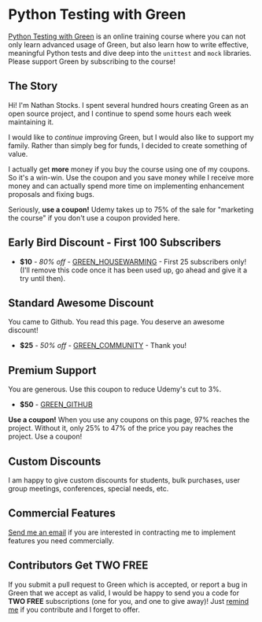 Python Testing with Green
=========================

[Python Testing with Green](https://www.udemy.com/python-testing-with-green/?couponCode=GREEN_ANGEL)
is an online training course where you can not only learn advanced usage of
Green, but also learn how to write effective, meaningful Python tests and dive
deep into the `unittest` and `mock` libraries.  Please support Green by
subscribing to the course!

The Story
---------

Hi! I'm Nathan Stocks.  I spent several hundred hours creating Green as an open
source project, and I continue to spend some hours each week maintaining it.

I would like to _continue_ improving Green, but I would also like to support my
family.  Rather than simply beg for funds, I decided to create something of
value.

I actually get **more** money if you buy the course using one of my coupons.  So
it's a win-win.  Use the coupon and you save money while I receive more money
and can actually spend more time on implementing enhancement proposals and
fixing bugs.

Seriously, **use a coupon!**  Udemy takes up to 75% of the sale for "marketing
the course" if you don't use a coupon provided here.

Early Bird Discount - First 100 Subscribers
---------------

- **$10** - _80% off_ - [GREEN_HOUSEWARMING](https://www.udemy.com/python-testing-with-green/?couponCode=GREEN_HOUSEWARMING) - First 25 subscribers only!  (I'll remove this code once it has been used up, go ahead and give it a try until then).

Standard Awesome Discount
-------------------------

You came to Github.  You read this page.  You deserve an awesome discount!

- **$25** - _50% off_ - [GREEN_COMMUNITY](https://www.udemy.com/python-testing-with-green/?couponCode=GREEN_COMMUNITY) - Thank you!

Premium Support
---------------

You are generous. Use this coupon to reduce Udemy's cut to 3%.

- **$50** - [GREEN_GITHUB](https://www.udemy.com/python-testing-with-green/?couponCode=GREEN_GITHUB)

**Use a coupon!**  When you use any coupons on this page, 97% reaches the project.
Without it, only 25% to 47% of the price you pay reaches the project.  Use a
coupon!

Custom Discounts
----------------

I am happy to give custom discounts for students, bulk purchases, user group
meetings, conferences, special needs, etc.

Commercial Features
-------------------

[Send me an email](mailto:nathan.stocks@gmail.com) if you are interested in
contracting me to implement features you need commercially.

Contributors Get TWO FREE
-------------------------

If you submit a pull request to Green which is accepted, or report a bug in
Green that we accept as valid, I would be happy to send you a code for **TWO
FREE** subscriptions (one for you, and one to give away)!  Just
[remind me](mailto:nathan.stocks@gmail.com) if you contribute and I forget to
offer.
